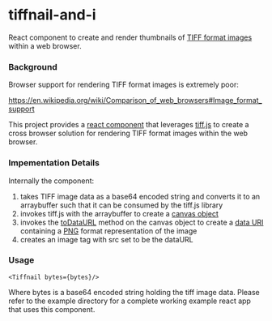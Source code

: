 # tiffnail-and-i
React component to create and render thumbnails of [TIFF format images](https://en.wikipedia.org/wiki/TIFF) within a web browser.

### Background
Browser support for rendering TIFF format images is extremely poor:

https://en.wikipedia.org/wiki/Comparison_of_web_browsers#Image_format_support

This project provides a [react component](https://reactjs.org/docs/react-component.html) that leverages [tiff.js](https://github.com/seikichi/tiff.js) to create a cross browser solution for rendering TIFF format images within the web browser.

### Impementation Details

Internally the component:

1) takes TIFF image data as a base64 encoded string and converts it to an arraybuffer such that it can be consumed by the tiff.js library
2) invokes tiff.js with the arraybuffer to create a [canvas object](https://developer.mozilla.org/en-US/docs/Web/API/HTMLCanvasElement)
3) invokes the [toDataURL](https://developer.mozilla.org/en-US/docs/Web/API/HTMLCanvasElement/toDataURL) method on the canvas object to create a [data URI](https://developer.mozilla.org/en-US/docs/Web/HTTP/Basics_of_HTTP/Data_URIs) containing a [PNG](https://en.wikipedia.org/wiki/Portable_Network_Graphics) format representation of the image
4) creates an image tag with src set to be the dataURL

### Usage

```<Tiffnail bytes={bytes}/>```

Where bytes is a base64 encoded string holding the tiff image data.
Please refer to the example directory for a complete working example react app that uses this component.
